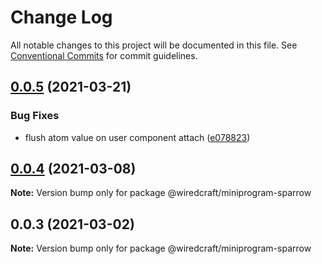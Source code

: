 # Change Log

All notable changes to this project will be documented in this file.
See [Conventional Commits](https://conventionalcommits.org) for commit guidelines.

## [0.0.5](https://github.com/wiredcraft/miniprogram-tools/compare/@wiredcraft/miniprogram-sparrow@0.0.4...@wiredcraft/miniprogram-sparrow@0.0.5) (2021-03-21)


### Bug Fixes

* flush atom value on user component attach ([e078823](https://github.com/wiredcraft/miniprogram-tools/commit/e0788237e326ba9289786582eb82137d7d9f845b))





## [0.0.4](https://github.com/wiredcraft/miniprogram-tools/compare/@wiredcraft/miniprogram-sparrow@0.0.3...@wiredcraft/miniprogram-sparrow@0.0.4) (2021-03-08)

**Note:** Version bump only for package @wiredcraft/miniprogram-sparrow





## 0.0.3 (2021-03-02)

**Note:** Version bump only for package @wiredcraft/miniprogram-sparrow
